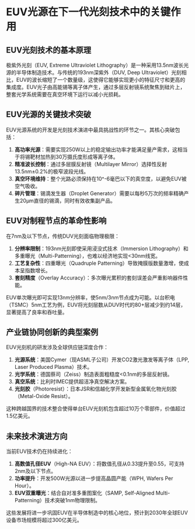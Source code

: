# EUV光源在下一代光刻技术中的关键作用

## EUV光刻技术的基本原理

极紫外光刻（EUV, Extreme Ultraviolet Lithography）是一种采用13.5nm波长光源的半导体制造技术。与传统的193nm深紫外（DUV, Deep Ultraviolet）光刻相比，EUV的波长缩短了一个数量级，这使得它能够实现更小的特征尺寸和更高的集成度。EUV光子由高能锡等离子体产生，通过多层反射镜系统聚焦到硅片上，整套光学系统需要在真空环境下运行以减小光损耗。

## EUV光源的关键技术突破

EUV光源系统的开发是光刻技术演进中最具挑战性的环节之一。其核心突破包括：
1. **高功率光源**：需要实现250W以上的稳定输出功率才能满足量产需求，这相当于将锡靶材加热到30万摄氏度形成等离子体。
2. **精准波长控制**：通过多层膜反射镜（Multilayer Mirror）选择性反射13.5nm±0.2%的极窄波段光线。
3. **真空环境维持**：整个光路必须保持在10^-6毫巴以下的真空度，以避免EUV被空气吸收。
4. **碎片管理**：锡滴发生器（Droplet Generator）需要以每秒5万次的频率精确产生20μm直径的锡滴，同时有效收集副产品。

## EUV对制程节点的革命性影响

在7nm及以下节点，传统DUV光刻面临物理极限：
1. **分辨率限制**：193nm光刻即使采用浸没式技术（Immersion Lithography）和多重曝光（Multi-Patterning），也难以经济地实现<30nm线宽。
2. **工艺复杂性**：四重曝光（Quadruple Patterning）导致掩膜版数量激增，使成本呈指数增长。
3. **套刻精度**（Overlay Accuracy）：多次曝光累积的套刻误差会严重影响器件性能。

EUV单次曝光即可实现13nm分辨率，使5nm/3nm节点成为可能。以台积电（TSMC）5nm工艺为例，EUV将光刻层数从DUV时代的80+层减少到约14层，显著提高了良率和吞吐量。

## 产业链协同创新的典型案例

EUV光刻机的研发涉及全球供应链深度合作：
1. **光源系统**：美国Cymer（现ASML子公司）开发CO2激光激发等离子体（LPP, Laser Produced Plasma）技术。
2. **光学系统**：德国蔡司（Zeiss）制造表面粗糙度<0.1nm的多层反射镜。
3. **真空系统**：比利时IMEC提供超洁净真空解决方案。
4. **光刻胶**（Photoresist）：日本JSR和信越化学开发新型金属氧化物光刻胶（Metal-Oxide Resist）。

这种跨越国界的技术整合使得单台EUV光刻机包含超过10万个零部件，价值超过1.5亿美元。

## 未来技术演进方向

当前EUV技术仍在持续进化：
1. **高数值孔径EUV**（High-NA EUV）：将数值孔径从0.33提升至0.55，可支持2nm及以下节点。
2. **功率提升**：开发500W光源以进一步提高晶圆产能（WPH, Wafers Per Hour）。
3. **EUV双重曝光**：结合自对准多重图案化（SAMP, Self-Aligned Multi-Patterning）技术突破1nm物理限制。

这些发展将进一步巩固EUV在半导体制造中的核心地位，预计到2030年全球EUV设备市场规模将超过300亿美元。